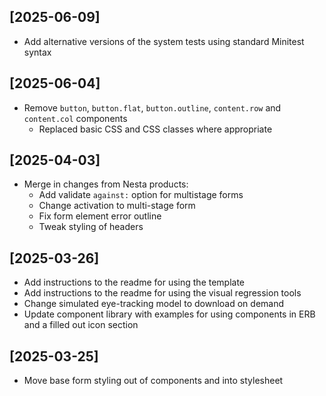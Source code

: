 ## [2025-06-09]
- Add alternative versions of the system tests using standard Minitest syntax

## [2025-06-04]
- Remove `button`, `button.flat`, `button.outline`, `content.row` and `content.col` components
  - Replaced basic CSS and CSS classes where appropriate

## [2025-04-03]
- Merge in changes from Nesta products:
  - Add validate `against:` option for multistage forms
  - Change activation to multi-stage form
  - Fix form element error outline
  - Tweak styling of headers

## [2025-03-26]
- Add instructions to the readme for using the template
- Add instructions to the readme for using the visual regression tools
- Change simulated eye-tracking model to download on demand
- Update component library with examples for using components in ERB and a filled out icon section

## [2025-03-25]
- Move base form styling out of components and into stylesheet
